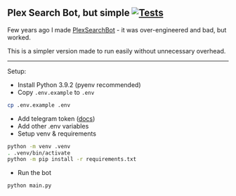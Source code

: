 ## Plex Search Bot, but simple [![Tests](https://github.com/thomasasfk/PlexSearchBotSimple/actions/workflows/pytest.yml/badge.svg)](https://github.com/thomasasfk/PlexSearchBotSimple/actions/workflows/pytest.yml)

Few years ago I made [PlexSearchBot](https://github.com/thomasasfk/PlexSearchBot) - it was over-engineered and bad, but worked.

This is a simpler version made to run easily without unnecessary overhead.

---

Setup:

- Install Python 3.9.2 (pyenv recommended)
- Copy `.env.example` to `.env`
```bash
cp .env.example .env
```
- Add telegram token ([docs](https://core.telegram.org/bots/api))
- Add other .env variables
- Setup venv & requirements
```bash
python -m venv .venv
. .venv/bin/activate
python -m pip install -r requirements.txt
```
- Run the bot
```bash
python main.py
```

